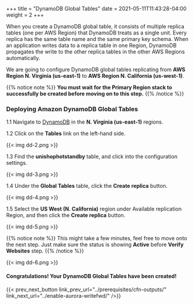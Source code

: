 +++
title = "DynamoDB Global Tables"
date =  2021-05-11T11:43:28-04:00
weight = 2
+++

When you create a DynamoDB global table, it consists of multiple replica tables (one per AWS Region) that DynamoDB treats as a single unit. Every replica has the same table name and the same primary key schema. When an application writes data to a replica table in one Region, DynamoDB propagates the write to the other replica tables in the other AWS Regions automatically.

We are going to configure DynamoDB global tables replicating from **AWS Region N. Virginia (us-east-1)** to **AWS Region N. California (us-west-1)**.

{{% notice note %}}
**You must wait for the Primary Region stack to successfully be created before moving on to this step.**
{{% /notice %}}

### Deploying Amazon DynamoDB Global Tables

1.1 Navigate to [DynamoDB](https://console.aws.amazon.com/dynamodbv2/home?region=us-east-1#/) in the **N. Virginia (us-east-1)** regions.

1.2 Click on the **Tables** link on the left-hand side.

{{< img dd-2.png >}}

1.3 Find the **unishophotstandby** table, and click into the configuration settings.

{{< img dd-3.png >}}

1.4 Under the **Global Tables** table, click the **Create replica** button.

{{< img dd-4.png >}}

1.5 Select the **US West (N. California)** region under Available replication Region, and then click the **Create replica** button.

{{< img dd-5.png >}}

{{% notice note %}}
This might take a few minutes, feel free to move onto the next step.  Just make sure the status is showing **Active** before **Verify Websites** step.
{{% /notice %}}

{{< img dd-6.png >}}

#### Congratulations! Your DynamoDB Global Tables have been created!

{{< prev_next_button link_prev_url="../prerequisites/cfn-outputs/" link_next_url="../enable-aurora-writefwd/" />}}
